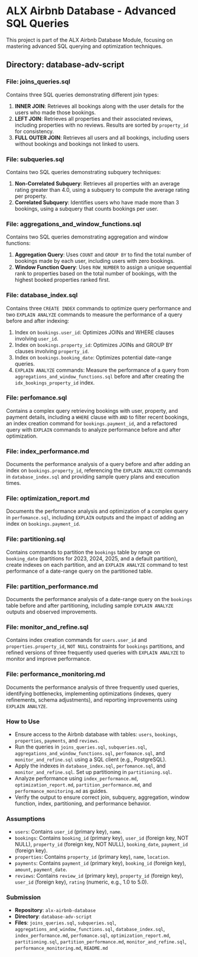 # ALX Airbnb Database - Advanced SQL Queries

This project is part of the ALX Airbnb Database Module, focusing on mastering advanced SQL querying and optimization techniques.

## Directory: database-adv-script

### File: joins_queries.sql
Contains three SQL queries demonstrating different join types:
1. **INNER JOIN**: Retrieves all bookings along with the user details for the users who made those bookings.
2. **LEFT JOIN**: Retrieves all properties and their associated reviews, including properties with no reviews. Results are sorted by `property_id` for consistency.
3. **FULL OUTER JOIN**: Retrieves all users and all bookings, including users without bookings and bookings not linked to users.

### File: subqueries.sql
Contains two SQL queries demonstrating subquery techniques:
1. **Non-Correlated Subquery**: Retrieves all properties with an average rating greater than 4.0, using a subquery to compute the average rating per property.
2. **Correlated Subquery**: Identifies users who have made more than 3 bookings, using a subquery that counts bookings per user.

### File: aggregations_and_window_functions.sql
Contains two SQL queries demonstrating aggregation and window functions:
1. **Aggregation Query**: Uses `COUNT` and `GROUP BY` to find the total number of bookings made by each user, including users with zero bookings.
2. **Window Function Query**: Uses `ROW_NUMBER` to assign a unique sequential rank to properties based on the total number of bookings, with the highest booked properties ranked first.

### File: database_index.sql
Contains three `CREATE INDEX` commands to optimize query performance and two `EXPLAIN ANALYZE` commands to measure the performance of a query before and after indexing:
1. Index on `bookings.user_id`: Optimizes JOINs and WHERE clauses involving `user_id`.
2. Index on `bookings.property_id`: Optimizes JOINs and GROUP BY clauses involving `property_id`.
3. Index on `bookings.booking_date`: Optimizes potential date-range queries.
4. `EXPLAIN ANALYZE` commands: Measure the performance of a query from `aggregations_and_window_functions.sql` before and after creating the `idx_bookings_property_id` index.

### File: perfomance.sql
Contains a complex query retrieving bookings with user, property, and payment details, including a `WHERE` clause with `AND` to filter recent bookings, an index creation command for `bookings.payment_id`, and a refactored query with `EXPLAIN` commands to analyze performance before and after optimization.

### File: index_performance.md
Documents the performance analysis of a query before and after adding an index on `bookings.property_id`, referencing the `EXPLAIN ANALYZE` commands in `database_index.sql` and providing sample query plans and execution times.

### File: optimization_report.md
Documents the performance analysis and optimization of a complex query in `perfomance.sql`, including `EXPLAIN` outputs and the impact of adding an index on `bookings.payment_id`.

### File: partitioning.sql
Contains commands to partition the `bookings` table by range on `booking_date` (partitions for 2023, 2024, 2025, and a default partition), create indexes on each partition, and an `EXPLAIN ANALYZE` command to test performance of a date-range query on the partitioned table.

### File: partition_performance.md
Documents the performance analysis of a date-range query on the `bookings` table before and after partitioning, including sample `EXPLAIN ANALYZE` outputs and observed improvements.

### File: monitor_and_refine.sql
Contains index creation commands for `users.user_id` and `properties.property_id`, `NOT NULL` constraints for `bookings` partitions, and refined versions of three frequently used queries with `EXPLAIN ANALYZE` to monitor and improve performance.

### File: performance_monitoring.md
Documents the performance analysis of three frequently used queries, identifying bottlenecks, implementing optimizations (indexes, query refinements, schema adjustments), and reporting improvements using `EXPLAIN ANALYZE`.

### How to Use
- Ensure access to the Airbnb database with tables: `users`, `bookings`, `properties`, `payments`, and `reviews`.
- Run the queries in `joins_queries.sql`, `subqueries.sql`, `aggregations_and_window_functions.sql`, `perfomance.sql`, and `monitor_and_refine.sql` using a SQL client (e.g., PostgreSQL).
- Apply the indexes in `database_index.sql`, `perfomance.sql`, and `monitor_and_refine.sql`. Set up partitioning in `partitioning.sql`.
- Analyze performance using `index_performance.md`, `optimization_report.md`, `partition_performance.md`, and `performance_monitoring.md` as guides.
- Verify the output to ensure correct join, subquery, aggregation, window function, index, partitioning, and performance behavior.

### Assumptions
- `users`: Contains `user_id` (primary key), `name`.
- `bookings`: Contains `booking_id` (primary key), `user_id` (foreign key, NOT NULL), `property_id` (foreign key, NOT NULL), `booking_date`, `payment_id` (foreign key).
- `properties`: Contains `property_id` (primary key), `name`, `location`.
- `payments`: Contains `payment_id` (primary key), `booking_id` (foreign key), `amount`, `payment_date`.
- `reviews`: Contains `review_id` (primary key), `property_id` (foreign key), `user_id` (foreign key), `rating` (numeric, e.g., 1.0 to 5.0).

### Submission
- **Repository**: `alx-airbnb-database`
- **Directory**: `database-adv-script`
- **Files**: `joins_queries.sql`, `subqueries.sql`, `aggregations_and_window_functions.sql`, `database_index.sql`, `index_performance.md`, `perfomance.sql`, `optimization_report.md`, `partitioning.sql`, `partition_performance.md`, `monitor_and_refine.sql`, `performance_monitoring.md`, `README.md`